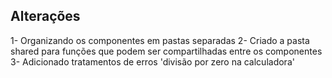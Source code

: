 ## Alterações

1- Organizando os componentes em pastas separadas
2- Criado a pasta shared para funções que podem ser compartilhadas entre os componentes
3- Adicionado tratamentos de erros 'divisão por zero na calculadora'
